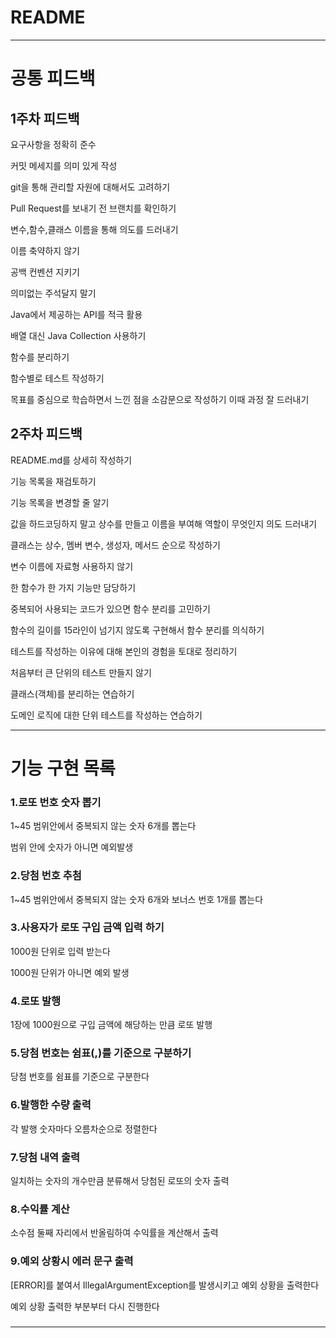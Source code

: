# README

---

# 공통 피드백

## 1주차 피드백

요구사항을 정확히 준수

커밋 메세지를 의미 있게 작성

git을 통해 관리할 자원에 대해서도 고려하기

Pull Request를 보내기 전 브랜치를 확인하기

변수,함수,클래스 이름을 통해 의도를 드러내기

이름 축약하지 않기

공백 컨벤션 지키기

의미없는 주석달지 말기

Java에서 제공하는 API를 적극 활용

배열 대신 Java Collection 사용하기

함수를 분리하기

함수별로 테스트 작성하기

목표를 중심으로 학습하면서 느낀 점을 소감문으로 작성하기 이때 과정 잘 드러내기

## 2주차 피드백

README.md를 상세히 작성하기

기능 목록을 재검토하기

기능 목록을 변경할 줄 알기

값을 하드코딩하지 말고 상수를 만들고 이름을 부여해 역할이 무엇인지 의도 드러내기

클래스는 상수, 멤버 변수, 생성자, 메서드 순으로 작성하기

변수 이름에 자료형 사용하지 않기

한 함수가 한 가지 기능만 담당하기

중복되어 사용되는 코드가 있으면 함수 분리를 고민하기

함수의 길이를 15라인이 넘기지 않도록 구현해서 함수 분리를 의식하기

테스트를 작성하는 이유에 대해 본인의 경험을 토대로 정리하기

처음부터 큰 단위의 테스트 만들지 않기

클래스(객체)를 분리하는 연습하기

도메인 로직에 대한 단위 테스트를 작성하는 연습하기

---

# 기능 구현 목록

### 1.로또 번호 숫자 뽑기

1~45 범위안에서 중복되지 않는 숫자 6개를 뽑는다

범위 안에 숫자가 아니면 예외발생

### 2.당첨 번호 추첨

1~45 범위안에서 중복되지 않는 숫자 6개와 보너스 번호 1개를 뽑는다

### 3.사용자가 로또 구입 금액 입력 하기

1000원 단위로 입력 받는다

1000원 단위가 아니면 예외 발생

### 4.로또 발행

1장에 1000원으로 구입 금액에 해당하는 만큼 로또 발행

### 5.당첨 번호는 쉼표(,)를 기준으로 구분하기

당첨 번호를 쉼표를 기준으로 구분한다

### 6.발행한 수량 출력

각 발행 숫자마다 오름차순으로 정렬한다

### 7.당첨 내역 출력

일치하는 숫자의 개수만큼 분류해서 당첨된 로또의 숫자 출력

### 8.수익률 계산

소수점 둘째 자리에서 반올림하여 수익률을 계산해서 출력

### 9.예외 상황시 에러 문구 출력

[ERROR]를 붙여서 IllegalArgumentException를 발생시키고 예외 상황을 출력한다

예외 상황 출력한 부분부터 다시 진행한다

### 

---

